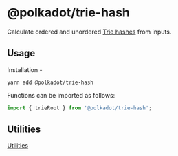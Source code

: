 # @polkadot/trie-hash

Calculate ordered and unordered [Trie hashes](https://github.com/ethereum/wiki/wiki/Patricia-Tree) from inputs.

## Usage

Installation -

```
yarn add @polkadot/trie-hash
```

Functions can be imported as follows:

```js
import { trieRoot } from '@polkadot/trie-hash';
```

## Utilities

[Utilities](SUMMARY.md)